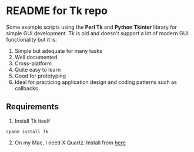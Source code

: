 # README for Tk repo

Some example scripts using the __Perl Tk__ and __Python Tkinter__ library for simple GUI development.
Tk is old and doesn't support a lot of modern GUI functionality but it is:

1. Simple but adequate for many tasks
2. Well documented
3. Cross-platform
4. Quite easy to learn
5. Good for prototyping
6. Ideal for practicing application design and coding patterns such as callbacks

## Requirements

1. Install Tk itself

```{console}
cpanm install Tk 
```

2. On my Mac, I need X Quartz. Install from [here](https://www.xquartz.org)

